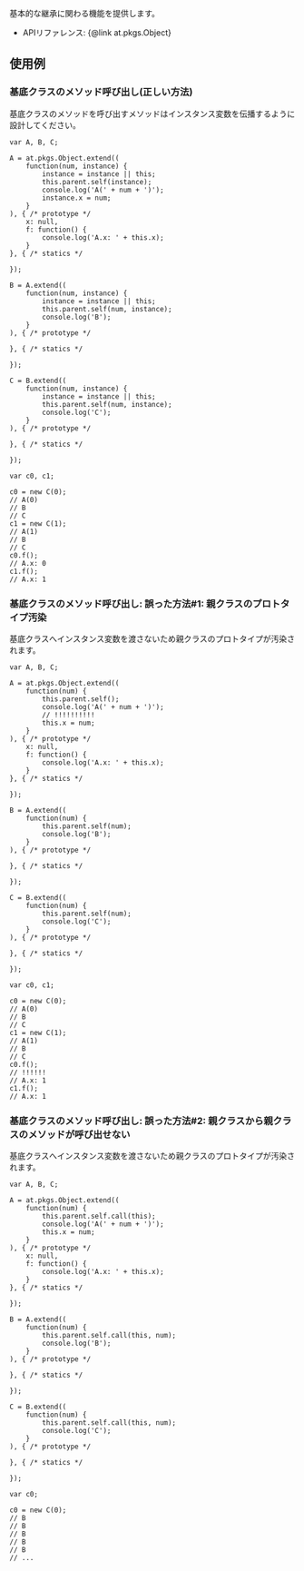 
基本的な継承に関わる機能を提供します。

+ APIリファレンス: {@link at.pkgs.Object}

## 使用例 ##

### 基底クラスのメソッド呼び出し(正しい方法) ###

基底クラスのメソッドを呼び出すメソッドはインスタンス変数を伝播するように設計してください。

	var A, B, C;
	
	A = at.pkgs.Object.extend((
		function(num, instance) {
			instance = instance || this;
			this.parent.self(instance);
			console.log('A(' + num + ')');
			instance.x = num;
		}
	), { /* prototype */
		x: null,
		f: function() {
			console.log('A.x: ' + this.x);
		}
	}, { /* statics */
		
	});
	
	B = A.extend((
		function(num, instance) {
			instance = instance || this;
			this.parent.self(num, instance);
			console.log('B');
		}
	), { /* prototype */
		
	}, { /* statics */
		
	});
	
	C = B.extend((
		function(num, instance) {
			instance = instance || this;
			this.parent.self(num, instance);
			console.log('C');
		}
	), { /* prototype */
		
	}, { /* statics */
		
	});
	
	var c0, c1;
	
	c0 = new C(0);
	// A(0)
	// B
	// C
	c1 = new C(1);
	// A(1)
	// B
	// C
	c0.f();
	// A.x: 0
	c1.f();
	// A.x: 1

### 基底クラスのメソッド呼び出し: 誤った方法#1: 親クラスのプロトタイプ汚染 ###

基底クラスへインスタンス変数を渡さないため親クラスのプロトタイプが汚染されます。

	var A, B, C;
	
	A = at.pkgs.Object.extend((
		function(num) {
			this.parent.self();
			console.log('A(' + num + ')');
			// !!!!!!!!!!
			this.x = num;
		}
	), { /* prototype */
		x: null,
		f: function() {
			console.log('A.x: ' + this.x);
		}
	}, { /* statics */
		
	});
	
	B = A.extend((
		function(num) {
			this.parent.self(num);
			console.log('B');
		}
	), { /* prototype */
		
	}, { /* statics */
		
	});
	
	C = B.extend((
		function(num) {
			this.parent.self(num);
			console.log('C');
		}
	), { /* prototype */
		
	}, { /* statics */
		
	});
	
	var c0, c1;
	
	c0 = new C(0);
	// A(0)
	// B
	// C
	c1 = new C(1);
	// A(1)
	// B
	// C
	c0.f();
	// !!!!!!
	// A.x: 1
	c1.f();
	// A.x: 1

### 基底クラスのメソッド呼び出し: 誤った方法#2: 親クラスから親クラスのメソッドが呼び出せない ###

基底クラスへインスタンス変数を渡さないため親クラスのプロトタイプが汚染されます。

	var A, B, C;
	
	A = at.pkgs.Object.extend((
		function(num) {
			this.parent.self.call(this);
			console.log('A(' + num + ')');
			this.x = num;
		}
	), { /* prototype */
		x: null,
		f: function() {
			console.log('A.x: ' + this.x);
		}
	}, { /* statics */
		
	});
	
	B = A.extend((
		function(num) {
			this.parent.self.call(this, num);
			console.log('B');
		}
	), { /* prototype */
		
	}, { /* statics */
		
	});
	
	C = B.extend((
		function(num) {
			this.parent.self.call(this, num);
			console.log('C');
		}
	), { /* prototype */
		
	}, { /* statics */
		
	});
	
	var c0;
	
	c0 = new C(0);
	// B
	// B
	// B
	// B
	// B
	// ...
